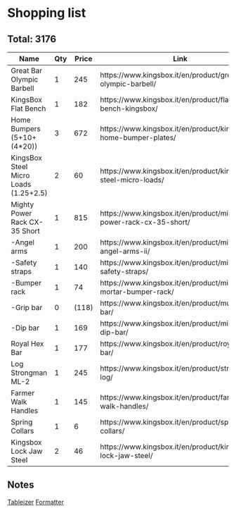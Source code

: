 # Shopping list #
## Total: 3176 ##
<table>
    <thead>
        <tr>
            <th>Name</th>
            <th>Qty</th>
            <th>Price</th>
            <th>Link</th>
        </tr>
    </thead>
    <tbody>
        <tr>
            <td>Great Bar Olympic Barbell</td>
            <td>1</td>
            <td>245</td>
            <td>https://www.kingsbox.it/en/product/great-bar-olympic-barbell/</td>
        </tr>
        <tr>
            <td>KingsBox Flat Bench</td>
            <td>1</td>
            <td>182</td>
            <td>https://www.kingsbox.it/en/product/flat-bench-kingsbox/</td>
        </tr>
        <tr>
            <td>Home Bumpers (5+10+(4*20))</td>
            <td>3</td>
            <td>672</td>
            <td>https://www.kingsbox.it/en/product/kingsbox-home-bumper-plates/</td>
        </tr>
        <tr>
            <td>KingsBox Steel Micro Loads (1.25+2.5)</td>
            <td>2</td>
            <td>60</td>
            <td>https://www.kingsbox.it/en/product/kingsbox-steel-micro-loads/</td>
        </tr>
        <tr>
            <td>Mighty Power Rack CX-35 Short</td>
            <td>1</td>
            <td>815</td>
            <td>https://www.kingsbox.it/en/product/mighty-power-rack-cx-35-short/</td>
        </tr>
        <tr>
            <td>-Angel arms</td>
            <td>1</td>
            <td>200</td>
            <td>https://www.kingsbox.it/en/product/mighty-angel-arms-ii/</td>
        </tr>
        <tr>
            <td>-Safety straps</td>
            <td>1</td>
            <td>140</td>
            <td>https://www.kingsbox.it/en/product/mighty-safety-straps/</td>
        </tr>
        <tr>
            <td>-Bumper rack</td>
            <td>1</td>
            <td>74</td>
            <td>https://www.kingsbox.it/en/product/mighty-mortar-bumper-rack/</td>
        </tr>
        <tr>
            <td>-Grip bar</td>
            <td>0</td>
            <td>(118)</td>
            <td>https://www.kingsbox.it/en/product/multigrip-bar/</td>
        </tr>
        <tr>
            <td>-Dip bar</td>
            <td>1</td>
            <td>169</td>
            <td>https://www.kingsbox.it/en/product/mighty-dip-bar/</td>
        </tr>
        <tr>
            <td>Royal Hex Bar</td>
            <td>1</td>
            <td>177</td>
            <td>https://www.kingsbox.it/en/product/royal-hex-bar/</td>
        </tr>
        <tr>
            <td>Log Strongman ML-2</td>
            <td>1</td>
            <td>245</td>
            <td>https://www.kingsbox.it/en/product/strongman-log/</td>
        </tr>
        <tr>
            <td>Farmer Walk Handles</td>
            <td>1</td>
            <td>145</td>
            <td>https://www.kingsbox.it/en/product/farmers-walk-handles/</td>
        </tr>
        <tr>
            <td>Spring Collars</td>
            <td>1</td>
            <td>6</td>
            <td>https://www.kingsbox.it/en/product/spring-collars/</td>
        </tr>
        <tr>
            <td>Kingsbox Lock Jaw Steel</td>
            <td>2</td>
            <td>46</td>
            <td>https://www.kingsbox.it/en/product/kingsbox-lock-jaw-steel/</td>
        </tr>
    </tbody>
</table>

## Notes ##
[Tableizer](https://tableizer.journalistopia.com/)
[Formatter](https://www.freeformatter.com/html-formatter.html)
